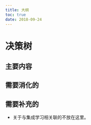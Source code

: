 ```yaml
---
title: 大纲
toc: true
date: 2018-09-24
---
```

# 决策树


## 主要内容



## 需要消化的



## 需要补充的

- 关于与集成学习相关联的不放在这里。
